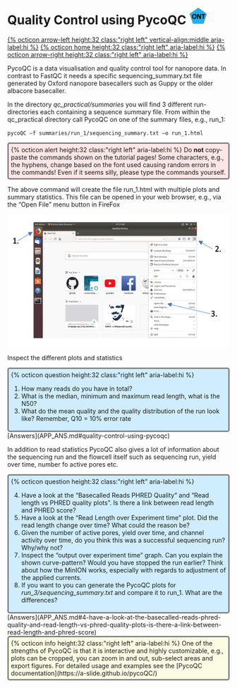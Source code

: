 # Quality Control using PycoQC <img src="figures/ONT.png" height="40px">

[{% octicon arrow-left height:32 class:"right left" vertical-align:middle aria-label:hi %}](QC.md) [{% octicon home height:32 class:"right left" aria-label:hi %}](index.md) [{% octicon arrow-right height:32 class:"right left" aria-label:hi %}](QC_M.md)

PycoQC is a data visualisation and quality control tool for nanopore data. In contrast to FastQC it needs a specific sequencing_summary.txt file generated by Oxford nanopore basecallers such as Guppy or the older albacore basecaller.

In the directory *qc_practical/summaries* you will find 3 different run-directories each containing a sequence summary file.  From within the qc_practical directory call PycoQC on one of the summary files, e.g., run_1:

```
pycoQC –f summaries/run_1/sequencing_summary.txt –o run_1.html
```
<div style="background-color:#ffe6e6;border-radius:5px;border-style:solid;border-color:gray;padding:5px">
  {% octicon alert height:32 class:"right left" aria-label:hi %} 
  Do <b>not</b> copy-paste the commands shown on the tutorial pages! Some characters, e.g., the hyphens, change based on the font used causing random errors in the commands! Even if it seems silly, please type the commands yourself.
</div>

The above command will create the file run_1.html with multiple plots and summary statistics. This file can be opened in your web browser, e.g., via the “Open File” menu button in FireFox

<img src="figures/QC_P_1.png" height="300px">

Inspect the different plots and statistics

<div style="background-color:#cfedfe;border-radius:5px;border-style:solid;border-color:gray;padding:5px">
  {% octicon question height:32 class:"right left" aria-label:hi %} 
  <ol>
    <li>How many reads do you have in total?</li>
    <li>What is the median, minimum and maximum read length, what is the N50?</li>
    <li>What do the mean quality and the quality distribution of the run look like? Remember, Q10 = 10% error rate</li>
  </ol>
</div>
[Answers](APP_ANS.md#quality-control-using-pycoqc)

In addition to read statistics PycoQC also gives a lot of information about the sequencing run and the flowcell itself such as sequencing run, yield over time, number fo active pores etc.

<div style="background-color:#cfedfe;border-radius:5px;border-style:solid;border-color:gray;padding:5px">
  {% octicon question height:32 class:"right left" aria-label:hi %} 
  <ol start="4">
    <li>Have a look at the “Basecalled Reads PHRED Quality” and “Read length vs PHRED quality plots”. Is there a link between read length and PHRED score?</li>
    <li>Have a look at the “Read Length over Experiment time” plot. Did the read length change over time? What could the reason be?</li>
    <li>Given the number of active pores, yield over time, and channel activity over time, do you think this was a successful sequencing run? Why/why not?</li>
    <li>Inspect the “output over experiment time” graph. Can you explain the shown curve-pattern? Would you have stopped the run earlier? Think about how the MinION works, especially with regards to adjustment of the applied currents.</li>
    <li>If you want to you can generate the PycoQC plots for <i>run_3/sequencing_summary.txt</i> and compare it to run_1. What are the differences?</li>
  </ol>
</div>
[Answers](APP_ANS.md#4-have-a-look-at-the-basecalled-reads-phred-quality-and-read-length-vs-phred-quality-plots-is-there-a-link-between-read-length-and-phred-score)

<div style="background-color:#fcfce5;border-radius:5px;border-style:solid;border-color:gray;padding:5px">
  {% octicon info height:32 class:"right left" aria-label:hi %} 
  One of the strengths of PycoQC is that it is interactive and highly customizable, e.g., plots can be cropped, you can zoom in and out, sub-select areas and export figures. For detailed usage and examples see the [PycoQC documentation](https://a-slide.github.io/pycoQC/)
</div>
